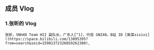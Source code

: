## 成员 Vlog

### 1.张昕的 Vlog

    张昕，SNH48 Team HII 副队长，广东人[^1]，代役 GNZ48。B站 ID [紫菜xixixi]((https://space.bilibili.com/13895395?from=search&seid=15901372326859262380),






[^1]: 因肤色问题，被队友八卦为泰国土著。
    
